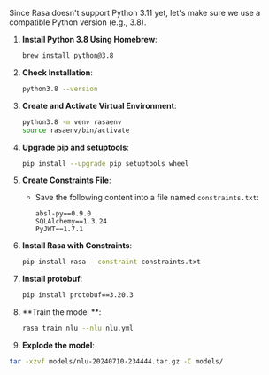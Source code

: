 Since Rasa doesn't support Python 3.11 yet, let's make sure we use a compatible Python version (e.g., 3.8).


1. **Install Python 3.8 Using Homebrew**:
   ```bash
   brew install python@3.8
   ```

2. **Check Installation**:
   ```bash
   python3.8 --version
   ```

3. **Create and Activate Virtual Environment**:
   ```bash
   python3.8 -m venv rasaenv
   source rasaenv/bin/activate
   ```

4. **Upgrade pip and setuptools**:
   ```bash
   pip install --upgrade pip setuptools wheel
   ```

5. **Create Constraints File**:
   - Save the following content into a file named `constraints.txt`:
     ```plaintext
     absl-py==0.9.0
     SQLAlchemy==1.3.24
     PyJWT==1.7.1
     ```

6. **Install Rasa with Constraints**:
   ```bash
   pip install rasa --constraint constraints.txt
   ```

7. **Install protobuf**:
   ```bash
   pip install protobuf==3.20.3
   ```


8. **Train the model **:
   ```bash
   rasa train nlu --nlu nlu.yml
   ```

9. **Explode the model**:
```bash
tar -xzvf models/nlu-20240710-234444.tar.gz -C models/
```

